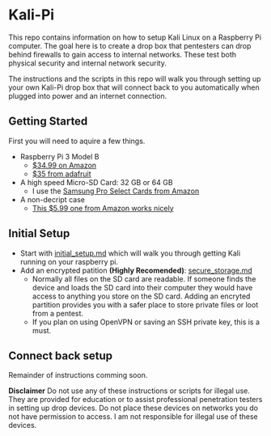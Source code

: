 # Kali-Pi

This repo contains information on how to setup Kali Linux on a Raspberry Pi computer. The goal here is to create a drop box that pentesters can drop behind firewalls to gain access to internal networks. These test both physical security and internal network security. 

The instructions and the scripts in this repo will walk you through setting up your own Kali-Pi drop box that will connect back to you automatically when plugged into power and an internet connection.

## Getting Started
First you will need to aquire a few things.
- Raspberry Pi 3 Model B 
  - [$34.99 on Amazon](https://www.amazon.com/Raspberry-Model-1-2GHz-64-bit-quad-core/dp/B01CD5VC92/ref=lp_5811495011_1_1?srs=5811495011&ie=UTF8&qid=1505689002&sr=8-1)
  - [$35 from adafruit](https://www.adafruit.com/product/3055)
- A high speed Micro-SD Card: 32 GB or 64 GB
  - I use the [Samsung Pro Select Cards from Amazon](https://www.amazon.com/Samsung-MicroSD-Adapter-MB-MF64GA-AM/dp/B06XWZBM4N/ref=sr_1_4?s=electronics&ie=UTF8&qid=1505689168&sr=1-4&keywords=samsung+pro+sd+card)
- A non-decript case
  - [This $5.99 one from Amazon works nicely](https://www.amazon.com/Enokay-Black-Case-Raspberry-Model/dp/B011RBJUOC/ref=lp_14360649011_1_2?srs=14360649011&ie=UTF8&qid=1505689475&sr=8-2)

## Initial Setup
- Start with [initial_setup.md](https://github.com/sn0wfa11/Kali-Pi/blob/master/initial_setup.md) which will walk you through getting Kali running on your raspberry pi.
- Add an encrypted patition **(Highly Recomended)**: [secure_storage.md](https://github.com/sn0wfa11/Kali-Pi/blob/master/secure_storage.md)
  - Normally all files on the SD card are readable. If someone finds the device and loads the SD card into their computer they would have access to anything you store on the SD card. Adding an encryted partition provides you with a safer place to store private files or loot from a pentest.
  - If you plan on using OpenVPN or saving an SSH private key, this is a must.

## Connect back setup

Remainder of instructions comming soon.

**Disclaimer** Do not use any of these instructions or scripts for illegal use. They are provided for education or to assist professional penetration testers in setting up drop devices. Do not place these devices on networks you do not have permission to access. I am not responsible for illegal use of these devices.
